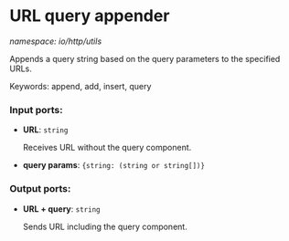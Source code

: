# URL query appender

_namespace: io/http/utils_

Appends a query string based on the query parameters to the specified URLs.

Keywords: append, add, insert, query

### Input ports:

* __URL__: ` string `

    Receives URL without the query component.


* __query params__: ` {string: (string or string[])} `

### Output ports:

* __URL + query__: ` string `

    Sends URL including the query component.

